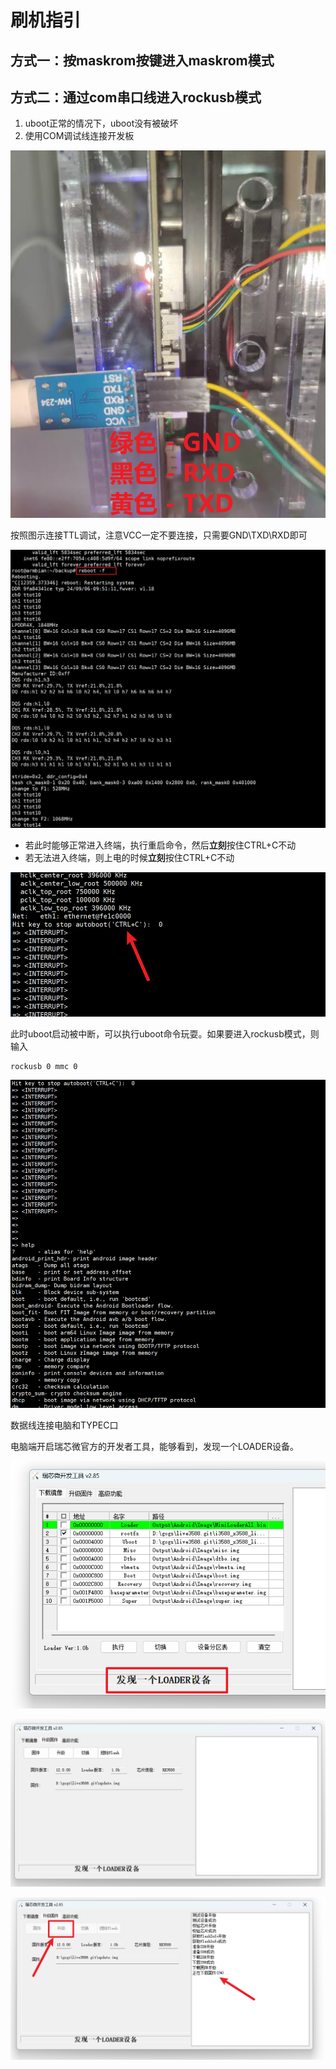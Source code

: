 ﻿# 刷机指引

## 方式一：按maskrom按键进入maskrom模式




## 方式二：通过com串口线进入rockusb模式

1. uboot正常的情况下，uboot没有被破坏
2. 使用COM调试线连接开发板

![](./images/16562639451100.png)

按照图示连接TTL调试，注意VCC一定不要连接，只需要GND\TXD\RXD即可

![](./images/16649438712000.png)

* 若此时能够正常进入终端，执行重启命令，然后**立刻**按住CTRL+C不动
* 若无法进入终端，则上电的时候**立刻**按住CTRL+C不动

![](./images/16701430216100.png)

此时uboot启动被中断，可以执行uboot命令玩耍。如果要进入rockusb模式，则输入

```text
rockusb 0 mmc 0
```

![](./images/16777533610100.png)

数据线连接电脑和TYPEC口

电脑端开启瑞芯微官方的开发者工具，能够看到，发现一个LOADER设备。

![](./images/16946090257400.png)


![](./images/17067384063800.png)

![](./images/17087933861500.png)











